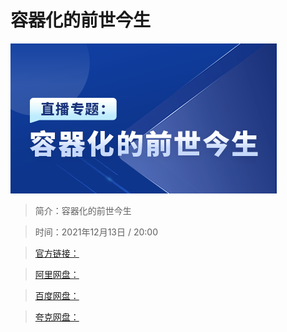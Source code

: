 # 容器化的前世今生

![img](../../assets/CioPOWGzECCAeUo_AACjxbinqTE494.png)

> 简介：容器化的前世今生

> 时间：2021年12月13日 / 20:00

> [官方链接：]()

> [阿里网盘：]()

> [百度网盘：]()

> [夸克网盘：]()
